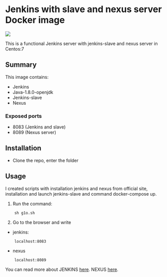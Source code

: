 # Jenkins with slave and nexus server Docker image
<img src="https://cdn-images-1.medium.com/max/1600/1*DpUVWTopUJr6ZvmPiapLCw.png"/>


This is a functional Jenkins server with jenkins-slave and nexus server in Centos:7

Summary
-------

This image contains:
* Jenkins
* Java-1.8.0-openjdk
* Jenkins-slave
* Nexus

### Exposed ports

* 8083 (Jenkins and slave)
* 8089 (Nexus server)

Installation
------------
* Clone the repo, enter the folder

Usage
-----

I created scripts with installation jenkins and nexus from official site, installation and launch jenkins-slave and command docker-compose up.


  1. Run the command:
```
    sh g1o.sh
```
  2. Go to the browser and write 
* jenkins:
```
    localhost:8083
```
* nexus
```
    localhost:8089
```

You can read more about JENKINS [here](https://jenkins.io).
NEXUS [here](https://www.sonatype.com/nexus-repository-sonatype).

